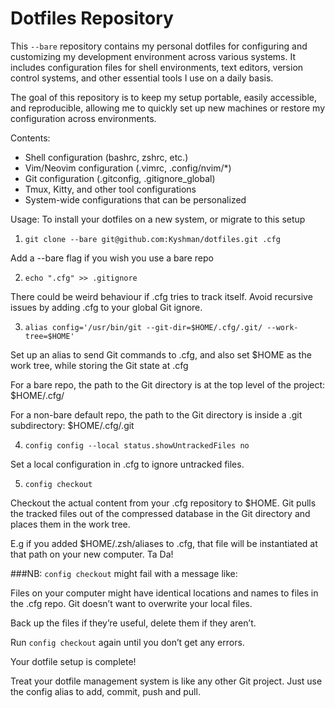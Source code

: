 Dotfiles Repository
=======

This `--bare` repository contains my personal dotfiles for configuring and customizing my development environment across various systems. It includes configuration files for shell environments, text editors, version control systems, and other essential tools I use on a daily basis.

The goal of this repository is to keep my setup portable, easily accessible, and reproducible, allowing me to quickly set up new machines or restore my configuration across environments.

Contents:
- Shell configuration (bashrc, zshrc, etc.)
- Vim/Neovim configuration (.vimrc, .config/nvim/*)
- Git configuration (.gitconfig, .gitignore_global)
- Tmux, Kitty, and other tool configurations
- System-wide configurations that can be personalized

Usage:
To install your dotfiles on a new system, or migrate to this setup

1.   `git clone --bare git@github.com:Kyshman/dotfiles.git .cfg`

Add a --bare flag if you wish you use a bare repo

2.   `echo ".cfg" >> .gitignore`

There could be weird behaviour if .cfg tries to track itself. Avoid recursive issues by adding .cfg to your global Git ignore. 

3.   `alias config='/usr/bin/git --git-dir=$HOME/.cfg/.git/ --work-tree=$HOME'`

Set up an alias to send Git commands to .cfg, and also set $HOME as the work tree, while storing the Git state at .cfg

For a bare repo, the path to the Git directory is at the top level of the project: $HOME/.cfg/

For a non-bare default repo, the path to the Git directory is inside a .git subdirectory: $HOME/.cfg/.git

4.   `config config --local status.showUntrackedFiles no`

Set a local configuration in .cfg to ignore untracked files.

5.   `config checkout`

Checkout the actual content from your .cfg repository to $HOME. Git pulls the tracked files out of the compressed database in the Git directory and places them in the work tree.

E.g if you added $HOME/.zsh/aliases to .cfg, that file will be instantiated at that path on your new computer. Ta Da!


###NB:
`config checkout` might fail with a message like:

Files on your computer might have identical locations and names to files in the .cfg repo. Git doesn’t want to overwrite your local files.

Back up the files if they’re useful, delete them if they aren’t.

Run `config checkout` again until you don’t get any errors.

Your dotfile setup is complete!

Treat your dotfile management system is like any other Git project. Just use the config alias to add, commit, push and pull.

